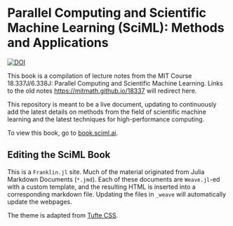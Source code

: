 # Parallel Computing and Scientific Machine Learning (SciML): Methods and Applications

[![DOI](https://zenodo.org/badge/205191601.svg)](https://zenodo.org/badge/latestdoi/205191601)

This book is a compilation of lecture notes from the MIT Course 18.337J/6.338J: Parallel Computing and Scientific Machine Learning. 
Links to the old notes https://mitmath.github.io/18337 will redirect here.

This repository is meant to be a live document, updating to continuously add the latest details on methods from the field of 
scientific machine learning and the latest techniques for high-performance computing.

To view this book, go to [book.sciml.ai](https://book.sciml.ai/).

## Editing the SciML Book

This is a `Franklin.jl` site.
Much of the material originated from Julia Markdown Documents (`*.jmd`).
Each of these documents are `Weave.jl`-ed with a custom template,
and the resulting HTML is inserted into a corresponding markdown file. Updating
the files in `_weave` will automatically update the webpages.

The theme is adapted from [Tufte CSS](https://edwardtufte.github.io/tufte-css/).

